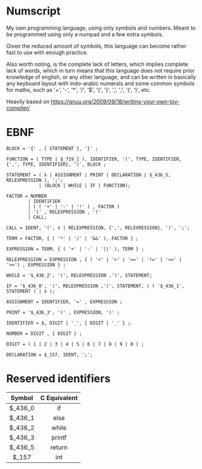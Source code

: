 # Numscript
My own programming language, using only symbols and numbers. Meant to be programmed using only a numpad and a few extra symbols.

Given the reduced amount of symbols, this language can become rather fast to use with enough practice.

Also worth noting, is the complete lack of letters, which implies complete lack of words, which in turn means that this language does not require prior knowledge of english, or any other language, and can be written in basically any keyboard layout with indo-arabic numerals and some common symbols for maths, such as '+', '-', '*', '/', '$', '{', '}', ',', ';', '(', ')', etc.

Heavily based on https://gnuu.org/2009/09/18/writing-your-own-toy-compiler/

# EBNF

    BLOCK = '{' , { STATEMENT }, '}' ;

    FUNCTION = ( TYPE | $_719_1 ), IDENTIFIER, '(', TYPE, IDENTIFIER, {',', TYPE, IDENTIFIER}, ')', BLOCK ; 

    STATEMENT = ( λ | ASSIGNMENT | PRINT | DECLARATION | $_436_5, RELEXPRESSION ), ';';
                | (BLOCK | WHILE | IF | FUNCTION);

    FACTOR = NUMBER 
            | IDENTIFIER  
            | ( ( '+' | '-' | '!' ) , FACTOR )  
            | '(' , RELEXPRESSION , ')'
            | CALL;

    CALL = IDENT, '(', λ | RELEXPRESSION, {',', RELEXRESSION}, ')', ';';

    TERM = FACTOR, { ( '*' | '/' | '&&' ), FACTOR } ;

    EXPRESSION = TERM, { ( '+' | '-' | '||' ), TERM } ;

    RELEXPRESSION = EXPRESSION , { ( '<' | '>' | '==' | '!=' | '<=' | '>=') , EXPRESSION } ;

    WHILE = '$_436_2', '(', RELEXPRESSION ,')', STATEMENT;

    IF = '$_436_0', '(', RELEXPRESSION ,')', STATEMENT, ( ( '$_436_1', STATEMENT ) | λ );

    ASSIGNMENT = IDENTIFIER, '=' , EXPRESSION ;

    PRINT = '$_436_3', '(' , EXPRESSION, ')' ;

    IDENTIFIER = $, DIGIT | '_', { DIGIT | '_' } ;

    NUMBER = DIGIT , { DIGIT } ;

    DIGIT = ( 1 | 2 | 3 | 4 | 5 | 6 | 7 | 8 | 9 | 0 ) ;

    DECLARATION = $_157, IDENT, ';';


# Reserved identifiers

| Symbol 	        | C Equivalent                          |
|:-----------------:|:-------------------------------------:|
| $_436_0        	|  if        	                        |
| $_436_1       	|  else          	                    |
| $_436_2       	|  while      	                        |
| $_436_3       	|  printf      	                        |
| $_436_5       	|  return      	                        |
| $_157            	|  int      	                        |